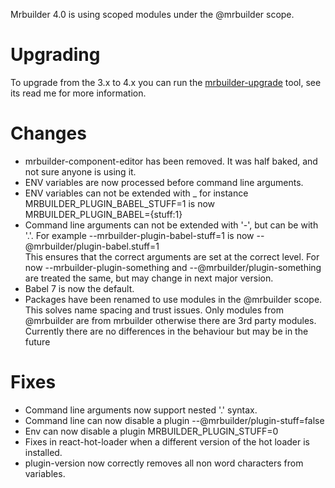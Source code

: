 Mrbuilder 4.0 is using scoped modules under the @mrbuilder scope. 

Upgrading
===
To upgrade from the 3.x to 4.x you can run the [mrbuilder-upgrade](#@mrbuilder/upgrade) tool, see its read me for more
information. 

Changes
===
* mrbuilder-component-editor has been removed. It was half baked, and not sure anyone is using it.
* ENV variables are now processed before command line arguments.
* ENV variables can not be extended with _  for instance MRBUILDER_PLUGIN_BABEL_STUFF=1 is now 
  MRBUILDER_PLUGIN_BABEL={stuff:1}
* Command line arguments can not be extended with '-', but can be with '.'.  For example --mrbuilder-plugin-babel-stuff=1 is now --@mrbuilder/plugin-babel.stuff=1  
  This ensures that the correct arguments are set at the correct level.  For now --mrbuilder-plugin-something and --@mrbuilder/plugin-something are
  treated the same, but may change in next major version.
* Babel 7 is now the default.
* Packages have been renamed to use modules in the @mrbuilder scope.   This solves name spacing and trust issues.  Only
modules from @mrbuilder are from mrbuilder otherwise there are 3rd party modules.   Currently there are no differences in 
the behaviour but may be in the future

Fixes
===
* Command line arguments now support nested '.' syntax.
* Command line can now disable a plugin --@mrbuilder/plugin-stuff=false 
* Env can now disable a plugin MRBUILDER_PLUGIN_STUFF=0
* Fixes in react-hot-loader when a different version of the hot loader is installed.
* plugin-version now correctly removes all non word characters from variables.

